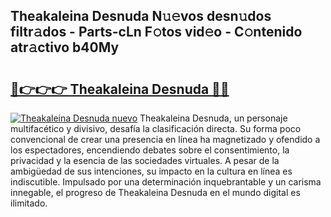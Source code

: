 ## Theakaleina Desnuda N𝚞𝚎vos desn𝚞dos filtr𝚊dos - Parts-cLn F𝚘tos vid𝚎o - C𝚘ntenido atr𝚊ctivo b40My

# <h2><a href="http://mb4dcen.tromn.icu/?c=Theakaleina+Desnuda">🔗👉👉👉 Theakaleina Desnuda 🔗🔗</a></h2>

[![Theakaleina Desnuda nuevo](https://i.imgur.com/pEAQMta.gif)](http://mb4dcen.tromn.icu/?c=Theakaleina+Desnuda)
Theakaleina Desnuda, un personaje multifacético y divisivo, desafía la clasificación directa. Su forma poco convencional de crear una presencia en línea ha magnetizado y ofendido a los espectadores, encendiendo debates sobre el consentimiento, la privacidad y la esencia de las sociedades virtuales. A pesar de la ambigüedad de sus intenciones, su impacto en la cultura en línea es indiscutible. Impulsado por una determinación inquebrantable y un carisma innegable, el progreso de Theakaleina Desnuda en el mundo digital es ilimitado.
